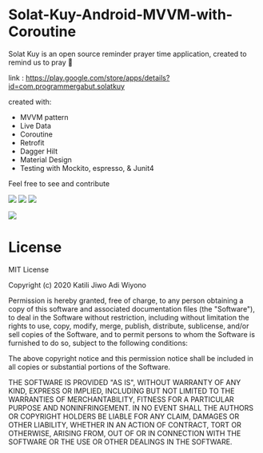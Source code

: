 # Solat-Kuy-Android-MVVM-with-Coroutine

Solat Kuy is an open source reminder prayer time application, created to remind us to pray 🌙

link : https://play.google.com/store/apps/details?id=com.programmergabut.solatkuy

created with: 
- MVVM pattern 
- Live Data 
- Coroutine
- Retrofit 
- Dagger Hilt
- Material Design 
- Testing with Mockito, espresso, & Junit4

Feel free to see and contribute

![](https://firebasestorage.googleapis.com/v0/b/personalwebsite-cbad4.appspot.com/o/screenshoot%2FScreenshot_20200616-174525_Solat%20Kuy.jpg?alt=media&token=1b7a4967-c0d0-4ae3-b035-c6db40643b0a)
![](https://firebasestorage.googleapis.com/v0/b/personalwebsite-cbad4.appspot.com/o/screenshoot%2FScreenshot_20200616-174908_Solat%20Kuy.jpg?alt=media&token=4b5ca670-e923-4a3a-948b-d1a140250b60)
![](https://firebasestorage.googleapis.com/v0/b/personalwebsite-cbad4.appspot.com/o/screenshoot%2FScreenshot_20200616-174651_Solat%20Kuy.jpg?alt=media&token=0904b958-7603-4cda-a7e3-1753b9e537b4)


![](https://camo.githubusercontent.com/e1459518188f17c1fa6a30570ca5d21530975f9e/68747470733a2f2f646576656c6f7065722e616e64726f69642e636f6d2f746f7069632f6c69627261726965732f6172636869746563747572652f696d616765732f66696e616c2d6172636869746563747572652e706e67)

# License
MIT License

Copyright (c) 2020 Katili Jiwo Adi Wiyono

Permission is hereby granted, free of charge, to any person obtaining a copy
of this software and associated documentation files (the "Software"), to deal
in the Software without restriction, including without limitation the rights
to use, copy, modify, merge, publish, distribute, sublicense, and/or sell
copies of the Software, and to permit persons to whom the Software is
furnished to do so, subject to the following conditions:

The above copyright notice and this permission notice shall be included in all
copies or substantial portions of the Software.

THE SOFTWARE IS PROVIDED "AS IS", WITHOUT WARRANTY OF ANY KIND, EXPRESS OR
IMPLIED, INCLUDING BUT NOT LIMITED TO THE WARRANTIES OF MERCHANTABILITY,
FITNESS FOR A PARTICULAR PURPOSE AND NONINFRINGEMENT. IN NO EVENT SHALL THE
AUTHORS OR COPYRIGHT HOLDERS BE LIABLE FOR ANY CLAIM, DAMAGES OR OTHER
LIABILITY, WHETHER IN AN ACTION OF CONTRACT, TORT OR OTHERWISE, ARISING FROM,
OUT OF OR IN CONNECTION WITH THE SOFTWARE OR THE USE OR OTHER DEALINGS IN THE
SOFTWARE.
